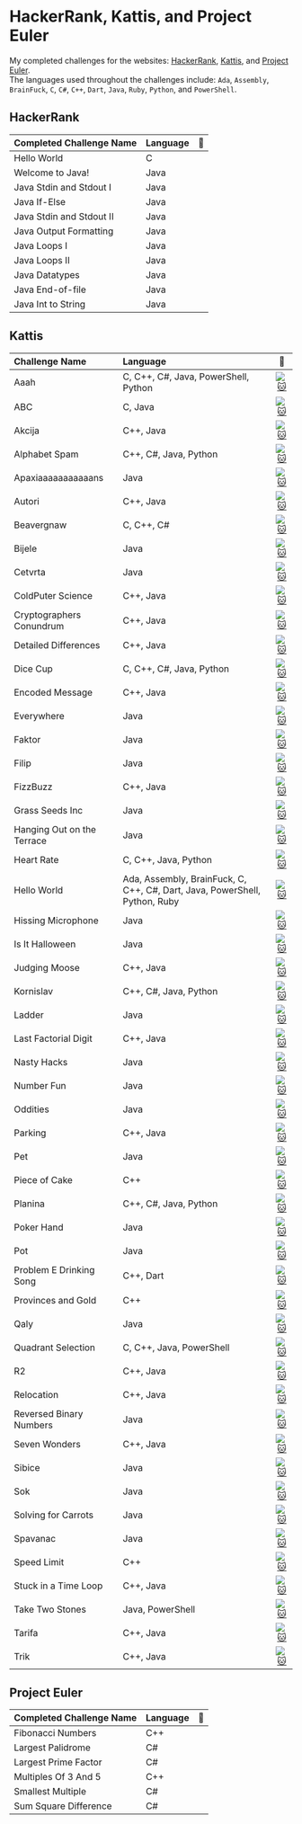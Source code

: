# HackerRank, Kattis, and Project Euler
My completed challenges for the websites: [HackerRank](https://www.hackerrank.com "HackerRank Homepage"), [Kattis](https://open.kattis.com "Kattis Homepage"), and [Project Euler](https://www.projecteuler.net "Project Euler Homepage").</br>
The languages used throughout the challenges include: `Ada`, `Assembly`, `BrainFuck`, `C`, `C#`, `C++`, `Dart`, `Java`, `Ruby`, `Python`, and `PowerShell`. 

## HackerRank 
| Completed Challenge Name | Language      | 🔗 |
| :------------------------|:--------------| ---|
| Hello World              | C             |    | 
| Welcome to Java!         | Java          |    |
| Java Stdin and Stdout I  | Java          |    |
| Java If-Else             | Java          |    |
| Java Stdin and Stdout II | Java          |    |
| Java Output Formatting   | Java          |    |
| Java Loops I             | Java          |    |
| Java Loops II            | Java          |    |
| Java Datatypes           | Java          |    |
| Java End-of-file         | Java          |    |
| Java Int to String       | Java          |    |


## Kattis 
| Challenge Name            | Language                                                                          |:link:                                                                                              |
| :-------------------------|:----------------------------------------------------------------------------------|:--------------------------------------------------------------------------------------------------:|
| Aaah                      | C, C++, C#, Java, PowerShell, Python                                              |[![:cat:](https://open.kattis.com/favicon)](https://open.kattis.com/problems/aaah)                  |
| ABC                       | C, Java                                                                           |[![:cat:](https://open.kattis.com/favicon)](https://open.kattis.com/problems/abc)                   |      
| Akcija                    | C++, Java                                                                         |[![:cat:](https://open.kattis.com/favicon)](https://open.kattis.com/problems/akcija)                |
| Alphabet Spam             | C++, C#, Java, Python                                                             |[![:cat:](https://open.kattis.com/favicon)](https://open.kattis.com/problems/alphabetspam)          |
| Apaxiaaaaaaaaaaans        | Java                                                                              |[![:cat:](https://open.kattis.com/favicon)](https://open.kattis.com/problems/apaxiaaans)            |
| Autori                    | C++, Java                                                                         |[![:cat:](https://open.kattis.com/favicon)](https://open.kattis.com/problems/autori)                |
| Beavergnaw                | C, C++, C#                                                                        |[![:cat:](https://open.kattis.com/favicon)](https://open.kattis.com/problems/beavergnaw)            |
| Bijele                    | Java                                                                              |[![:cat:](https://open.kattis.com/favicon)](https://open.kattis.com/problems/bijele)                |
| Cetvrta                   | Java                                                                              |[![:cat:](https://open.kattis.com/favicon)](https://open.kattis.com/problems/cetvrta)               |
| ColdPuter Science         | C++, Java                                                                         |[![:cat:](https://open.kattis.com/favicon)](https://open.kattis.com/problems/cold)                  |
| Cryptographers Conundrum  | C++, Java                                                                         |[![:cat:](https://open.kattis.com/favicon)](https://open.kattis.com/problems/conundrum)             |
| Detailed Differences      | C++, Java                                                                         |[![:cat:](https://open.kattis.com/favicon)](https://open.kattis.com/problems/detaileddifferences)   |
| Dice Cup                  | C, C++, C#, Java, Python                                                          |[![:cat:](https://open.kattis.com/favicon)](https://open.kattis.com/problems/dicecup)               |
| Encoded Message           | C++, Java                                                                         |[![:cat:](https://open.kattis.com/favicon)](https://open.kattis.com/problems/encodedmessage)        |
| Everywhere                | Java                                                                              |[![:cat:](https://open.kattis.com/favicon)](https://open.kattis.com/problems/everywhere)            |
| Faktor                    | Java                                                                              |[![:cat:](https://open.kattis.com/favicon)](https://open.kattis.com/problems/faktor)                |
| Filip                     | Java                                                                              |[![:cat:](https://open.kattis.com/favicon)](https://open.kattis.com/problems/filip)                 |
| FizzBuzz                  | C++, Java                                                                         |[![:cat:](https://open.kattis.com/favicon)](https://open.kattis.com/problems/fizzbuzz)              |
| Grass Seeds Inc           | Java                                                                              |[![:cat:](https://open.kattis.com/favicon)](https://open.kattis.com/problems/grassseed)             |
| Hanging Out on the Terrace| Java                                                                              |[![:cat:](https://open.kattis.com/favicon)](https://open.kattis.com/problems/hangingout)            |
| Heart Rate                | C, C++, Java, Python                                                              |[![:cat:](https://open.kattis.com/favicon)](https://open.kattis.com/problems/heartrate)             |
| Hello World               | Ada, Assembly, BrainFuck, C, C++, C#, Dart, Java, PowerShell, Python, Ruby        |[![:cat:](https://open.kattis.com/favicon)](https://open.kattis.com/problems/hello)                 |
| Hissing Microphone        | Java                                                                              |[![:cat:](https://open.kattis.com/favicon)](https://open.kattis.com/problems/hissingmicrophone)     |
| Is It Halloween           | Java                                                                              |[![:cat:](https://open.kattis.com/favicon)](https://open.kattis.com/problems/isithalloween)         |
| Judging Moose             | C++, Java                                                                         |[![:cat:](https://open.kattis.com/favicon)](https://open.kattis.com/problems/judgingmoose)          |
| Kornislav                 | C++, C#, Java, Python                                                             |[![:cat:](https://open.kattis.com/favicon)](https://open.kattis.com/problems/kornislav)             |
| Ladder                    | Java                                                                              |[![:cat:](https://open.kattis.com/favicon)](https://open.kattis.com/problems/ladder)                |
| Last Factorial Digit      | C++, Java                                                                         |[![:cat:](https://open.kattis.com/favicon)](https://open.kattis.com/problems/lastfactorialdigit)    |
| Nasty Hacks               | Java                                                                              |[![:cat:](https://open.kattis.com/favicon)](https://open.kattis.com/problems/nastyhacks)            |
| Number Fun                | Java                                                                              |[![:cat:](https://open.kattis.com/favicon)](https://open.kattis.com/problems/numberfun)             |
| Oddities                  | Java                                                                              |[![:cat:](https://open.kattis.com/favicon)](https://open.kattis.com/problems/oddities)              |
| Parking                   | C++, Java                                                                         |[![:cat:](https://open.kattis.com/favicon)](https://open.kattis.com/problems/parking)               |
| Pet                       | Java                                                                              |[![:cat:](https://open.kattis.com/favicon)](https://open.kattis.com/problems/pet)                   |
| Piece of Cake             | C++                                                                               |[![:cat:](https://open.kattis.com/favicon)](https://open.kattis.com/problems/pieceofcake2)          |
| Planina                   | C++, C#, Java, Python                                                             |[![:cat:](https://open.kattis.com/favicon)](https://open.kattis.com/problems/planina)               |    
| Poker Hand                | Java                                                                              |[![:cat:](https://open.kattis.com/favicon)](https://open.kattis.com/problems/pokerhand)             |
| Pot                       | Java                                                                              |[![:cat:](https://open.kattis.com/favicon)](https://open.kattis.com/problems/pot)                   |
| Problem E Drinking Song   | C++, Dart                                                                         |[![:cat:](https://open.kattis.com/favicon)](https://open.kattis.com/problems/drinkingsong)          |
| Provinces and Gold        | C++                                                                               |[![:cat:](https://open.kattis.com/favicon)](https://open.kattis.com/problems/provincesandgold)      |
| Qaly                      | Java                                                                              |[![:cat:](https://open.kattis.com/favicon)](https://open.kattis.com/problems/qaly)                  |
| Quadrant Selection        | C, C++, Java, PowerShell                                                          |[![:cat:](https://open.kattis.com/favicon)](https://open.kattis.com/problems/quadrant)              |
| R2                        | C++, Java                                                                         |[![:cat:](https://open.kattis.com/favicon)](https://open.kattis.com/problems/r2)                    |
| Relocation                | C++, Java                                                                         |[![:cat:](https://open.kattis.com/favicon)](https://open.kattis.com/problems/relocation)            |
| Reversed Binary Numbers   | Java                                                                              |[![:cat:](https://open.kattis.com/favicon)](https://open.kattis.com/problems/reversebinary)         |
| Seven Wonders             | C++, Java                                                                         |[![:cat:](https://open.kattis.com/favicon)](https://open.kattis.com/problems/sevenwonders)          |
| Sibice                    | Java                                                                              |[![:cat:](https://open.kattis.com/favicon)](https://open.kattis.com/problems/sibice)                |
| Sok                       | Java                                                                              |[![:cat:](https://open.kattis.com/favicon)](https://open.kattis.com/problems/sok)                   |
| Solving for Carrots       | Java                                                                              |[![:cat:](https://open.kattis.com/favicon)](https://open.kattis.com/problems/carrots)               |
| Spavanac                  | Java                                                                              |[![:cat:](https://open.kattis.com/favicon)](https://open.kattis.com/problems/spavanac)              | 
| Speed Limit					      | C++                                                                               |[![:cat:](https://open.kattis.com/favicon)](https://open.kattis.com/problems/speedlimit)            |
| Stuck in a Time Loop      | C++, Java                                                                         |[![:cat:](https://open.kattis.com/favicon)](https://open.kattis.com/problems/timeloop)              |
| Take Two Stones           | Java, PowerShell                                                                  |[![:cat:](https://open.kattis.com/favicon)](https://open.kattis.com/problems/twostones)             |
| Tarifa                    | C++, Java                                                                         |[![:cat:](https://open.kattis.com/favicon)](https://open.kattis.com/problems/tarifa)                |
| Trik                      | C++, Java                                                                         |[![:cat:](https://open.kattis.com/favicon)](https://open.kattis.com/problems/trik)                  | 


## Project Euler
| Completed Challenge Name       | Language      |:link:|
| :------------------------------|:--------------|------| 
| Fibonacci Numbers              | C++           |      |
| Largest Palidrome              | C#            |      |
| Largest Prime Factor           | C#            |      |
| Multiples Of 3 And 5           | C++           |      | 
| Smallest Multiple              | C#            |      |
| Sum Square Difference          | C#            |      |
